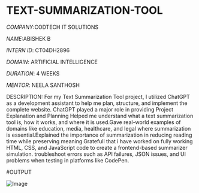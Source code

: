 # TEXT-SUMMARIZATION-TOOL

*COMPANY*:CODTECH IT SOLUTIONS

*NAME*:ABISHEK B

*INTERN ID*: CT04DH2896

*DOMAIN*: ARTIFICIAL INTELLIGENCE

*DURATION*: 4 WEEKS

*MENTOR*: NEELA SANTHOSH

DESCRIPTION: For my Text Summarization Tool project, I utilized ChatGPT as a development assistant to help me plan, structure, and implement the complete website. ChatGPT played a major role in providing Project Explanation and Planning Helped me understand what a text summarization tool is, how it works, and where it is used.Gave real-world examples of domains like education, media, healthcare, and legal where summarization is essential.Explained the importance of summarization in reducing reading time while preserving meaning.Gratefull that i have worked on  fully working HTML, CSS, and JavaScript code to create a frontend-based summarizer simulation. troubleshoot errors such as API failures, JSON issues, and UI problems when testing in platforms like CodePen.

#OUTPUT

![Image](https://github.com/user-attachments/assets/52d322e9-9f63-4e23-92bc-c9ebad715861)
